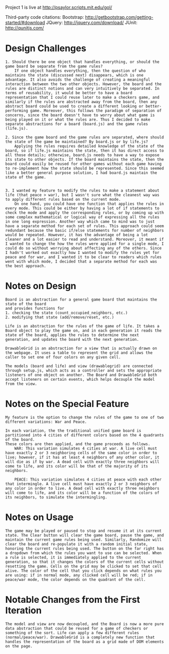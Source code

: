 Project 1 is live at http://psaylor.scripts.mit.edu/gol/

Third-party code citations:
	Bootstrap: http://getbootstrap.com/getting-started/#download
	JQuery: http://jquery.com/download/
	JUnit: http://qunitjs.com/

Design Challenges
=================
	1. Should there be one object that handles everything, or should the game board be separate from the game rules?
		If one object handles everything, then the question of who maintains the state (discussed next) disappears, which is one advantage. It also avoids the challenge of creating a meaningful interaction between the two other objects. However, the board and the rules are distinct notions and can very intuitively be separated. In terms of reusability, it would be better to have a board representation that I could reuse later to make a checkers game, and similarly if the rules are abstracted away from the board, then any abstract board could be used to create a different looking or better-performing game. Moreover, this follows the paradigm of separation of concerns, since the board doesn't have to worry about what game is being played on it or what the rules are. Thus I decided to make separate abstractions for a board (board.js) and the game rules (life.js).

	2. Since the game board and the game rules are separated, where should the state of the game be maintained? By board.js or by life.js?
		Applying the rules requires detailed knowledge of the state of the board, so if life.js maintains the state, then it has direct access to all those details; otherwise, board.js needs to have a way to expose its state to other objects. If the board maintains the state, then the board could easily be reused for other games without each game having to re-implement how the state should be represented. Since this seemed like a better general purpose solution, I had board.js maintain the state of the game.


	3. I wanted my feature to modify the rules to make a statement about life (that peace > war), but I wasn't sure what the cleanest way was to apply different rules based on the current mode.
		On one hand, you could have one function that applies the rules in every mode. This could be either by having a lot of if statements to check the mode and apply the corresponding rules, or by coming up with some complex mathematical or logical way of expressing all the rules in one long expression. Another way which came to mind was to just have a separate method for each set of rules. This approach could seem redundant because the basic if/else statements for number of neighbors would be repeated. However, it has the advantage of being a lot cleaner and a lot easier to read and understand. Moreover, it meant if I wanted to change the how the rules were applied for a single mode, I could do so without worrying about affecting any of the others. Since I hadn't worked out exactly how I wanted to modify the rules yet for peace and for war, and I wanted it to be clear to readers which rules went with which mode, I decided that a separate method for each was the best approach.


Notes on Design
===============
	Board is an abstraction for a general game board that maintains the state of the board
	and provides functions for 
	1. checking the state (count_occupied_neighbors, etc.) 
	2. modifying that state (add/remove/reset, etc.)

	Life is an abstraction for the rules of the game of life. It takes a Board object to play the game on, and in each generation it reads the state of the board, applies the rules to determine the next generation, and updates the board with the next generation.

	DrawableGrid is an abstraction for a view that is actually drawn on the webpage. It uses a table to represent the grid and allows the caller to set one of four colors on any given cell.

	The models (board and life) and view (drawablegrid) are connected through setup.js, which acts as a controller and sets the appropriate listeners of one object on another. The Board and DrawableGrid both accept listeners on certain events, which helps decouple the model from the view.


Notes on the Special Feature
============================
	My feature is the option to change the rules of the game to one of two different variations: War and Peace.

	In each variation, the the traditional unified game board is partitioned into 4 cities of different colors based on the 4 quadrants of the board.
	These colors are then applied, and the game proceeds as follows.
		WAR: This variation simulates 4 cities at war. A live cell must have exactly 2 or 3 neighboring cells of the same color in order to live; however, if it has at least 4 neighbors of any other color, it will die as if by war. A dead cell with exactly three neighbors will come to life, and its color will be that of the majority of its neighbors.

		PEACE: This variation simulates 4 cities at peace with each other that intermingle. A live cell must have exactly 2 or 3 neighbors of any color in order to live. A dead cell with exactly three neighbors will come to life, and its color will be a function of the colors of its neighbors, to simulate the intermingling.


Notes on Usage
==============
	The game may be played or paused to stop and resume it at its current state. The Clear button will clear the game board, pause the game, and maintain the current game rules being used. Similarly, Randomize will clear the board and re-populate it with a random initial state, honoring the current rules being used. The button on the far right has a dropdown from which the rules you want to use can be selected. When a rule is selected, it is immediately applied to the current generation, so that it changes the colors of the current cells without resetting the game. Cells on the grid may be clicked to set that cell alive. The color of the cell that you click depends on what rules you are using: if in normal mode, any clicked cell will be red; if in peace/war mode, the color depends on the quadrant of the cell.



Notable Changes from the First Iteration
========================================
	The model and view are now decoupled, and the Board is now a more pure data abstraction that could be reused for a game of checkers or something of the sort. Life can apply a few different rules (normal/peace/war). DrawableGrid is a completely new function that handles the representation of the board as a grid made of DOM elements on the page.